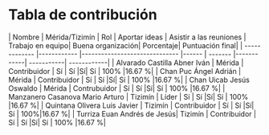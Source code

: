 # Tabla de contribución

| Nombre |  Mérida/Tizimín  | Rol  | Aportar ideas | Asistir a las reuniones | Trabajo en equipo| Buena organización| Porcentaje| Puntuación final|
| ------------- |------------ |------------------------------ |------ | ------- |------------| -----------| ------------|
| Alvarado Castilla Abner Iván |   Mérida  | Contribuidor | Sí | Sí |Sí| Sí | 100% |16.67 %|
| Chan Puc Ángel Adrián |   Mérida  | Contribuidor  | Sí | Sí |Sí| Sí | 100% |16.67 %|
| Chan Uicab Jesús Oswaldo | Mérida |  Contrubuidor | Sí | Sí |Sí| Sí | 100% |16.67 %|
| Manzanero Casanova Mario Arturo | Tizimín |  Líder   | Sí | Sí |Sí| Sí | 100% |16.67 %|
| Quintana Olivera Luis Javier |  Tizimín | Contribuidor    | Sí | Sí |Sí| Sí | 100%|16.67 %|
| Turriza Euan Andrés de Jesús|  Tizimín | Contribuidor   | Sí | Sí |Sí| Sí | 100% |16.67 %|

